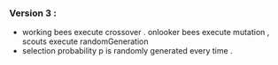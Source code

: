 ### Version 3 :
* working bees execute crossover . onlooker bees execute mutation ,  scouts execute randomGeneration
* selection probability p is randomly generated every time .
